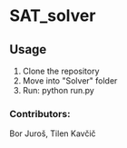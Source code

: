 # SAT_solver

## Usage
1. Clone the repository
2. Move into "Solver" folder
3. Run: python run.py <dimacs type input file>

### Contributors:
Bor Juroš, Tilen Kavčič